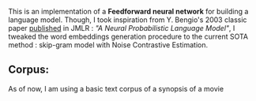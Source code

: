 This is an implementation of a **Feedforward neural network** for building a language model. Though, I took inspiration from Y. Bengio's 2003 classic paper [published](http://www.jmlr.org/papers/volume3/bengio03a/bengio03a.pdf)  in JMLR :  *"A Neural Probabilistic Language Model"*, I tweaked the word embeddings generation procedure to the current SOTA method : skip-gram model with Noise Contrastive Estimation.

## Corpus:

As of now, I am using a basic text corpus of a synopsis of a movie

